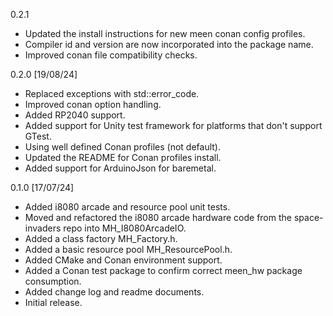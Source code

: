 0.2.1
* Updated the install instructions for new meen
  conan config profiles.
* Compiler id and version are now incorporated
  into the package name.
* Improved conan file compatibility checks.

0.2.0 [19/08/24]
* Replaced exceptions with std::error_code.
* Improved conan option handling.
* Added RP2040 support.
* Added support for Unity test framework for
  platforms that don't support GTest.
* Using well defined Conan profiles (not default).
* Updated the README for Conan profiles install.
* Added support for ArduinoJson for baremetal.

0.1.0 [17/07/24]
* Added i8080 arcade and resource pool unit tests.
* Moved and refactored the i8080 arcade hardware code
  from the space-invaders repo into MH_I8080ArcadeIO.
* Added a class factory MH_Factory.h.
* Added a basic resource pool MH_ResourcePool.h. 
* Added CMake and Conan environment support.
* Added a Conan test package to confirm correct
  meen_hw package consumption.
* Added change log and readme documents.
* Initial release.